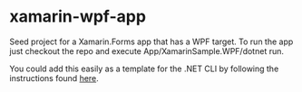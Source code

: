 # xamarin-wpf-app

Seed project for a Xamarin.Forms app that has a WPF target. To run the app just checkout the repo and execute App/XamarinSample.WPF/dotnet run.

You could add this easily as a template for the .NET CLI by following the instructions found [here](https://docs.microsoft.com/en-us/dotnet/core/tools/custom-templates#to-install-a-template-from-a-file-system-directory). 
